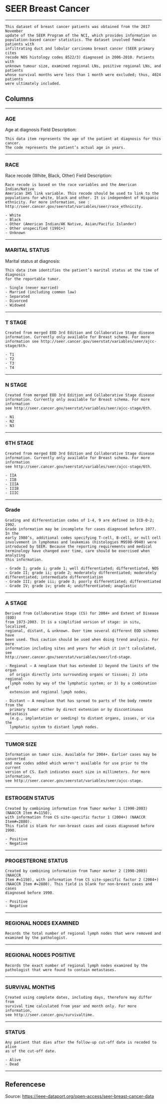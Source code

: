 # SEER Breast Cancer

---

    This dataset of breast cancer patients was obtained from the 2017 November
    update of the SEER Program of the NCI, which provides information on
    population-based cancer statistics. The dataset involved female patients with
    infiltrating duct and lobular carcinoma breast cancer (SEER primary cites
    recode NOS histology codes 8522/3) diagnosed in 2006-2010. Patients with
    unknown tumour size, examined regional LNs, positive regional LNs, and patients
    whose survival months were less than 1 month were excluded; thus, 4024 patients
    were ultimately included.


## Columns

---

### AGE

Age at diagnosis Field Description: 

    This data item represents the age of the patient at diagnosis for this cancer.
    The code represents the patient’s actual age in years.

--- 

### RACE

Race recode (White, Black, Other) Field Description: 

    Race recode is based on the race variables and the American Indian/Native
    American IHS link variable. This recode should be used to link to the
    populations for white, black and other. It is independent of Hispanic
    ethnicity. For more information, see :
    http://seer.cancer.gov/seerstat/variables/seer/race_ethnicity.

    - White
    - Black
    - Other (American Indian/AK Native, Asian/Pacific Islander)
    - Other unspecified (1991+)
    - Unknown
 

--- 

### MARITAL STATUS

Marital status at diagnosis:

    This data item identifies the patient’s marital status at the time of diagnosis
    for the reportable tumor.

    - Single (never married)
    - Married (including common law)
    - Separated
    - Divorced
    - Widowed


--- 

### T STAGE

    Created from merged EOD 3rd Edition and Collaborative Stage disease
    information. Currently only available for Breast schema. For more
    information see http://seer.cancer.gov/seerstat/variables/seer/ajcc-stage/6th.

    - T1
    - T2
    - T3
    - T4

--- 

### N STAGE

    Created from merged EOD 3rd Edition and Collaborative Stage disease
    information. Currently only available for Breast schema. For more information
    see http://seer.cancer.gov/seerstat/variables/seer/ajcc-stage/6th.

    - N1
    - N2
    - N3

---

### 6TH STAGE

    Created from merged EOD 3rd Edition and Collaborative Stage disease
    information. Currently only available for Breast schema. For more information
    see http://seer.cancer.gov/seerstat/variables/seer/ajcc-stage/6th.

    - IIA
    - IIB
    - IIIA
    - IIIB
    - IIIC

--- 

### Grade 

    Grading and differentiation codes of 1-4, 9 are defined in ICD-O-2; 1992.
    Grade information may be incomplete for cases diagnosed before 1977. In the
    early 1980’s, additional codes specifying T-cell, B-cell, or null cell
    involvement in lymphomas and leukemias (histologies M9590-9940) were
    introduced by SEER. Because the reporting requirements and medical
    terminology have changed over time, care should be exercised when analyzing
    this information.

    - Grade I; grade i; grade 1; well differentiated; differentiated, NOS
    - Grade II; grade ii; grade 2; moderately differentiated; moderately differentiated; intermediate differentiation
    - Grade III; grade iii; grade 3; poorly differentiated; differentiated
    - Grade IV; grade iv; grade 4; undifferentiated; anaplastic

--- 

### A STAGE

    Derived from Collaborative Stage (CS) for 2004+ and Extent of Disease (EOD)
    from 1973-2003. It is a simplified version of stage: in situ, localized,
    regional, distant, & unknown. Over time several different EOD schemes have
    been used. Thus caution should be used when doing trend analysis. For more
    information including sites and years for which it isn't calculated, see
    http://seer.cancer.gov/seerstat/variables/seer/lrd-stage.

    - Regional — A neoplasm that has extended 1) beyond the limits of the organ
      of origin directly into surrounding organs or tissues; 2) into regional
      lymph nodes by way of the lymphatic system; or 3) by a combination of
      extension and regional lymph nodes.

    - Distant — A neoplasm that has spread to parts of the body remote from the
      primary tumor either by direct extension or by discontinuous metastasis
      (e.g., implantation or seeding) to distant organs, issues, or via the
      lymphatic system to distant lymph nodes.

--- 

### TUMOR SIZE

    Information on tumor size. Available for 2004+. Earlier cases may be converted
    and new codes added which weren't available for use prior to the current
    version of CS. Each indicates exact size in millimeters. For more information,
    see http://seer.cancer.gov/seerstat/variables/seer/ajcc-stage.

--- 

### ESTROGEN STATUS

    Created by combining information from Tumor marker 1 (1990-2003) (NAACCR Item #=1150), 
    with information from CS site-specific factor 1 (2004+) (NAACCR Item#=2880). 
    This field is blank for non-breast cases and cases diagnosed before 1990.

    - Positive
    - Negative

--- 

### PROGESTERONE STATUS

    Created by combining information from Tumor marker 2 (1990-2003) (NAACCR
    Item #=1150), with information from CS site-specific factor 2 (2004+)
    (NAACCR Item #=2880). This field is blank for non-breast cases and cases
    diagnosed before 1990.

    - Positive
    - Negative

--- 

### REGIONAL NODES EXAMINED

    Records the total number of regional lymph nodes that were removed and
    examined by the pathologist.

--- 

### REGIONAL NODES POSITIVE

    Records the exact number of regional lymph nodes examined by the
    pathologist that were found to contain metastases.

--- 

### SURVIVAL MONTHS

    Created using complete dates, including days, therefore may differ from
    survival time calculated from year and month only. For more information,
    see http://seer.cancer.gov/survivaltime.

--- 

### STATUS

    Any patient that dies after the follow-up cut-off date is recoded to alive
    as of the cut-off date.

    - Alive
    - Dead

---

## Referencese
Source: https://ieee-dataport.org/open-access/seer-breast-cancer-data
